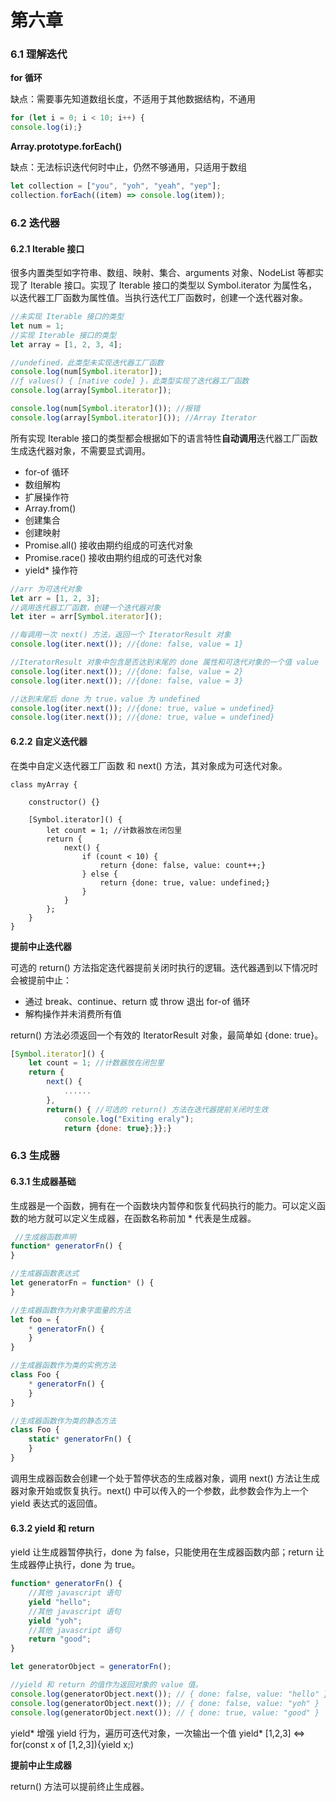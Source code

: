 # 第六章


### 6.1 理解迭代

**for 循环**

缺点：需要事先知道数组长度，不适用于其他数据结构，不通用

```javascript
for (let i = 0; i < 10; i++) {
console.log(i);}
```

**Array.prototype.forEach()**

缺点：无法标识迭代何时中止，仍然不够通用，只适用于数组

```javascript
let collection = ["you", "yoh", "yeah", "yep"];
collection.forEach((item) => console.log(item));
```

### 6.2 迭代器

#### 6.2.1 Iterable 接口

很多内置类型如字符串、数组、映射、集合、arguments 对象、NodeList 等都实现了 Iterable 接口。实现了 Iterable 接口的类型以 Symbol.iterator 为属性名，以迭代器工厂函数为属性值。当执行迭代工厂函数时，创建一个迭代器对象。
```javascript
//未实现 Iterable 接口的类型
let num = 1; 
//实现 Iterable 接口的类型
let array = [1, 2, 3, 4]; 

//undefined，此类型未实现迭代器工厂函数
console.log(num[Symbol.iterator]); 
//ƒ values() { [native code] }，此类型实现了迭代器工厂函数
console.log(array[Symbol.iterator]); 

console.log(num[Symbol.iterator]()); //报错
console.log(array[Symbol.iterator]()); //Array Iterator
```
所有实现 Iterable 接口的类型都会根据如下的语言特性**自动调用**迭代器工厂函数生成迭代器对象，不需要显式调用。
- for-of 循环
- 数组解构
- 扩展操作符
- Array.from()
- 创建集合
- 创建映射
- Promise.all() 接收由期约组成的可迭代对象
- Promise.race() 接收由期约组成的可迭代对象
- yield\* 操作符

```javascript
//arr 为可迭代对象
let arr = [1, 2, 3]; 
//调用迭代器工厂函数，创建一个迭代器对象
let iter = arr[Symbol.iterator](); 

//每调用一次 next() 方法，返回一个 IteratorResult 对象
console.log(iter.next()); //{done: false, value = 1} 

//IteratorResult 对象中包含是否达到末尾的 done 属性和可迭代对象的一个值 value
console.log(iter.next()); //{done: false, value = 2} 
console.log(iter.next()); //{done: false, value = 3}

//达到末尾后 done 为 true，value 为 undefined
console.log(iter.next()); //{done: true, value = undefined} 
console.log(iter.next()); //{done: true, value = undefined}
```

#### 6.2.2 自定义迭代器

在类中自定义迭代器工厂函数 和 next() 方法，其对象成为可迭代对象。

```javascripr
class myArray {

    constructor() {}

    [Symbol.iterator]() {
        let count = 1; //计数器放在闭包里
        return {
            next() {
                if (count < 10) {
                    return {done: false, value: count++;}
                } else {
                    return {done: true, value: undefined;}
                }
            }
        };
    }
}
```
**提前中止迭代器**

可选的 return() 方法指定迭代器提前关闭时执行的逻辑。迭代器遇到以下情况时会被提前中止：
- 通过 break、continue、return 或 throw 退出 for-of 循环
- 解构操作并未消费所有值
  

return() 方法必须返回一个有效的 IteratorResult 对象，最简单如 {done: true}。

```javascript
[Symbol.iterator]() {
    let count = 1; //计数器放在闭包里
    return {
        next() {
            ......
        },
        return() { //可选的 return() 方法在迭代器提前关闭时生效
            console.log("Exiting eraly");
            return {done: true};}};}
```

### 6.3 生成器

#### 6.3.1 生成器基础

生成器是一个函数，拥有在一个函数块内暂停和恢复代码执行的能力。可以定义函数的地方就可以定义生成器，在函数名称前加 * 代表是生成器。

```javascript
 //生成器函数声明
function* generatorFn() {
}

//生成器函数表达式
let generatorFn = function* () {
}

//生成器函数作为对象字面量的方法
let foo = {
    * generatorFn() {
    }
}

//生成器函数作为类的实例方法
class Foo {
    * generatorFn() {
    }
}

//生成器函数作为类的静态方法
class Foo {
    static* generatorFn() {
    }
}
```

调用生成器函数会创建一个处于暂停状态的生成器对象，调用 next() 方法让生成器对象开始或恢复执行。next() 中可以传入的一个参数，此参数会作为上一个 yield 表达式的返回值。

#### 6.3.2 yield 和 return

yield 让生成器暂停执行，done 为 false，只能使用在生成器函数内部；return 让生成器停止执行，done 为 true。

```javascript
function* generatorFn() {
	//其他 javascript 语句
    yield "hello";
    //其他 javascript 语句
    yield "yoh";
    //其他 javascript 语句
    return "good";
}

let generatorObject = generatorFn();

//yield 和 return 的值作为返回对象的 value 值。
console.log(generatorObject.next()); // { done: false, value: "hello" }
console.log(generatorObject.next()); // { done: false, value: "yoh" }
console.log(generatorObject.next()); // { done: true, value: "good" }
```

yield\* 增强 yield 行为，遍历可迭代对象，一次输出一个值
yield\* [1,2,3] <=> for(const x of [1,2,3]){yield x;)

**提前中止生成器**

return() 方法可以提前终止生成器。
